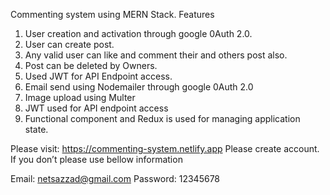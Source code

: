 Commenting system using MERN Stack.
Features
1.	User creation and activation through google 0Auth 2.0.
2.	User can create post.
3.	Any valid user can like and comment their and others post also.
4.	Post can be deleted by Owners.
5.	Used JWT for API Endpoint access.
6.	Email send using Nodemailer through google 0Auth 2.0
7.	Image upload using Multer
8.	JWT used for API endpoint access
9.	Functional component and Redux is used for managing application state. 



Please visit: https://commenting-system.netlify.app
Please create account. If you don’t please use bellow information

Email: netsazzad@gmail.com
Password: 12345678
